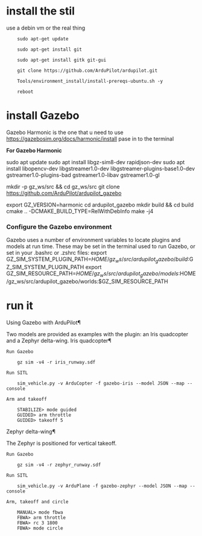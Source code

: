 # install the stil
use a debin vm or the real thing 



        sudo apt-get update

        sudo apt-get install git

        sudo apt-get install gitk git-gui

        git clone https://github.com/ArduPilot/ardupilot.git

        Tools/environment_install/install-prereqs-ubuntu.sh -y

        reboot




# install Gazebo 

Gazebo Harmonic is the one that u need to use https://gazebosim.org/docs/harmonic/install
pase in to the terminal 

**For Gazebo Harmonic**

sudo apt update
sudo apt install libgz-sim8-dev rapidjson-dev
sudo apt install libopencv-dev libgstreamer1.0-dev libgstreamer-plugins-base1.0-dev gstreamer1.0-plugins-bad gstreamer1.0-libav gstreamer1.0-gl

mkdir -p gz_ws/src && cd gz_ws/src
git clone https://github.com/ArduPilot/ardupilot_gazebo

export GZ_VERSION=harmonic
cd ardupilot_gazebo
mkdir build && cd build
cmake .. -DCMAKE_BUILD_TYPE=RelWithDebInfo
make -j4


### Configure the Gazebo environment

Gazebo uses a number of environment variables to locate plugins and models at run time. These may be set in the terminal used to run Gazebo, or set in your .bashrc or .zshrc files:
export GZ_SIM_SYSTEM_PLUGIN_PATH=$HOME/gz_ws/src/ardupilot_gazebo/build:$GZ_SIM_SYSTEM_PLUGIN_PATH
export GZ_SIM_RESOURCE_PATH=$HOME/gz_ws/src/ardupilot_gazebo/models:$HOME/gz_ws/src/ardupilot_gazebo/worlds:$GZ_SIM_RESOURCE_PATH

# run it 


Using Gazebo with ArduPilot¶

Two models are provided as examples with the plugin: an Iris quadcopter and a Zephyr delta-wing.
Iris quadcopter¶

    Run Gazebo

        gz sim -v4 -r iris_runway.sdf

    Run SITL

        sim_vehicle.py -v ArduCopter -f gazebo-iris --model JSON --map --console

    Arm and takeoff

        STABILIZE> mode guided
        GUIDED> arm throttle
        GUIDED> takeoff 5

Zephyr delta-wing¶

The Zephyr is positioned for vertical takeoff.

    Run Gazebo

        gz sim -v4 -r zephyr_runway.sdf

    Run SITL

        sim_vehicle.py -v ArduPlane -f gazebo-zephyr --model JSON --map --console

    Arm, takeoff and circle

        MANUAL> mode fbwa
        FBWA> arm throttle
        FBWA> rc 3 1800
        FBWA> mode circle

